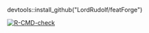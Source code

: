 devtools::install_github("LordRudolf/featForge")

  <!-- badges: start -->
  [![R-CMD-check](https://github.com/LordRudolf/featForge/actions/workflows/R-CMD-check.yaml/badge.svg)](https://github.com/LordRudolf/featForge/actions/workflows/R-CMD-check.yaml)
  <!-- badges: end -->
